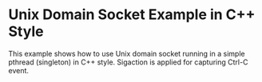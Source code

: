 # Unix Domain Socket Example in C++ Style
This example shows how to use Unix domain socket running in a simple pthread (singleton) in C++ style. Sigaction is applied for capturing Ctrl-C event.
 
